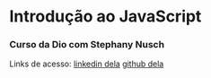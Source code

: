 # Introdução ao JavaScript
### Curso da Dio com Stephany Nusch

Links de acesso:
[linkedin dela](https://www.linkedin.com/in/stephanynusch/)
[github dela](https://github.com/stebsnusch)

